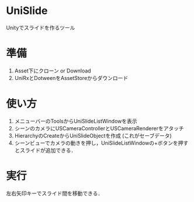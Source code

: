 # UniSlide
Unityでスライドを作るツール

# 準備
1. Asset下にクローン or Download
2. UniRxとDotweenをAssetStoreからダウンロード

# 使い方
1. メニューバーのToolsからUniSlideListWindowを表示
2. シーンのカメラにUSCameraControllerとUSCameraRendererをアタッチ
3. HierarchyのCreateからUniSlideObjectを作成 (これがセーブデータ)
4. シーンビューでカメラの動きを押し，UniSlideListWindowの+ボタンを押すとスライドが追加できる．

# 実行
左右矢印キーでスライド間を移動できる．

